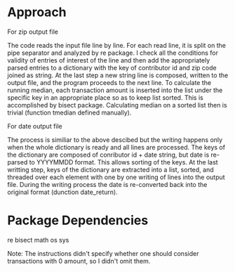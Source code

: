 # Approach

For zip output file

The code reads the input file line by line. For each read line, it is split on the pipe separator and analyzed by re package. I check all the conditions for validity of entries of interest of the line and then add the appropriately parsed entries to a dictionary with the key of contributor id and zip code joined as string. At the last step a new string line is composed, written to the output file, and the program proceeds to the next line.
To calculate the running median, each transaction amount is inserted into the list under the specific key in an appropriate place so as to keep list sorted. This is accomplished by bisect package. Calculating median on a sorted list then is trivial (function tmedian defined manually).


For date output file

The process is similiar to the above descibed but the writing happens only when the whole dictionary is ready and all lines are processed. 
The keys of the dictionary are composed of conributor id + date string, but date is re-parsed to YYYYMMDD format. This allows sorting of the keys. At the last writting step, keys of the dictionary are extracted into a list, sorted, and threaded over each element with one by one writing of lines into the output file. During the writing process the date is re-converted back into the original format (dunction date_return).

# Package Dependencies

re
bisect
math
os
sys

Note: The instructions didn't specify whether one should consider transactions with 0 amount, so I didn't omit them. 
